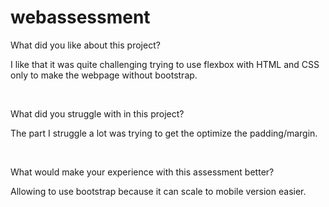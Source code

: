 # webassessment

What did you like about this project?

I like that it was quite challenging trying to use flexbox with HTML and CSS only to make the webpage without bootstrap.

<br>

What did you struggle with in this project?

The part I struggle a lot was trying to get the optimize the padding/margin.

<br>

What would make your experience with this assessment better?

Allowing to use bootstrap because it can scale to mobile version easier.